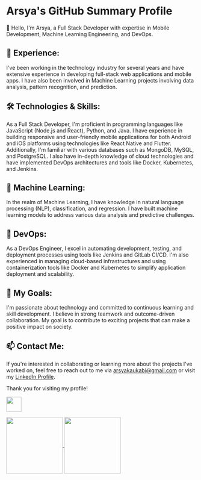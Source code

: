 # Arsya's GitHub Summary Profile

👋 Hello, I'm Arsya, a Full Stack Developer with expertise in Mobile Development, Machine Learning Engineering, and DevOps.

## 💼 Experience:
I've been working in the technology industry for several years and have extensive experience in developing full-stack web applications and mobile apps. I have also been involved in Machine Learning projects involving data analysis, pattern recognition, and prediction.

## 🛠️ Technologies & Skills:
As a Full Stack Developer, I'm proficient in programming languages like JavaScript (Node.js and React), Python, and Java. I have experience in building responsive and user-friendly mobile applications for both Android and iOS platforms using technologies like React Native and Flutter. Additionally, I'm familiar with various databases such as MongoDB, MySQL, and PostgreSQL. I also have in-depth knowledge of cloud technologies and have implemented DevOps architectures and tools like Docker, Kubernetes, and Jenkins.

## 🤖 Machine Learning:
In the realm of Machine Learning, I have knowledge in natural language processing (NLP), classification, and regression. I have built machine learning models to address various data analysis and predictive challenges.

## 🔧 DevOps:
As a DevOps Engineer, I excel in automating development, testing, and deployment processes using tools like Jenkins and GitLab CI/CD. I'm also experienced in managing cloud-based infrastructures and using containerization tools like Docker and Kubernetes to simplify application deployment and scalability.

## 🚀 My Goals:
I'm passionate about technology and committed to continuous learning and skill development. I believe in strong teamwork and outcome-driven collaboration. My goal is to contribute to exciting projects that can make a positive impact on society.

## 📫 Contact Me:
If you're interested in collaborating or learning more about the projects I've worked on, feel free to reach out to me via arsyakaukabi@gmail.com or visit my [LinkedIn Profile](https://www.linkedin.com/in/arsyakaukabi/).

Thank you for visiting my profile!

<p align="left">
  <a href="https://skillicons.dev">
    <img height=40 src="https://skillicons.dev/icons?i=html,css,js,react,tensorflow,py,git,jenkins,gcp" />
  </a>
</p>

<a href="https://github.com/arsyakaukabi">
  <img height=150 align="center" src="https://github-readme-stats.vercel.app/api?username=arsyakaukabi&show_icons=true&rank_icon=github&theme=react" />
</a>
<a href="https://github.com/arsyakaukabi">
  <img height=150 align="center" src="https://github-readme-stats.vercel.app/api/top-langs?username=arsyakaukabi&layout=compact&langs_count=8&theme=react&card_width=350" />
</a>
